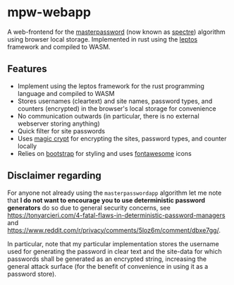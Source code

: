 # mpw-webapp
A web-frontend for the [masterpassword](https://masterpasswordapp.com) (now known as [spectre](https://spectre.app)) algorithm using browser local storage. Implemented in rust using the [leptos](https://github.com/leptos-rs/leptos) framework and compiled to WASM.

## Features
- Implement using the leptos framework for the rust programming language and compiled to WASM
- Stores usernames (cleartext) and site names, password types, and counters (encrypted) in the browser's local storage for convenience
- No communication outwards (in particular, there is no external webserver storing anything)
- Quick filter for site passwords
- Uses [magic crypt](https://github.com/magiclen/rust-magiccrypt) for encrypting the sites, password types, and counter locally
- Relies on [bootstrap](https://getbootstrap.com/) for styling and uses [fontawesome](https://fontawesome.com/) icons
    
## Disclaimer regarding
For anyone not already using the `masterpasswordapp` algorithm let me note that **I do not want to encourage you to use deterministic password generators** do so due to general security concerns, see https://tonyarcieri.com/4-fatal-flaws-in-deterministic-password-managers and https://www.reddit.com/r/privacy/comments/5loz6m/comment/dbxe7gg/. 

In particular, note that my particular implementation stores the username used for generating the password in clear text and the site-data for which passwords shall be generated as an encrypted string, increasing the general attack surface (for the benefit of convenience in using it as a password store).
